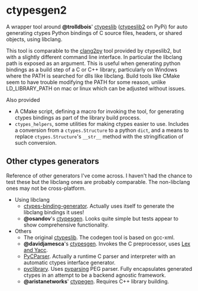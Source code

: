 # ctypesgen2

A wrapper tool around **@trolldbois**' [ctypeslib](https://github.com/trolldbois/ctypeslib) ([ctypeslib2](https://pypi.python.org/pypi/ctypeslib2/) on PyPi) for auto generating ctypes Python bindings of C source files, headers, or shared objects, using libclang. 

This tool is comparable to the [clang2py](https://github.com/trolldbois/ctypeslib/blob/master/ctypeslib/clang2py.py) tool provided by ctypeslib2, but with a slightly different command line interface. In particular the libclang path is exposed as an argument. This is useful when generating python bindings as a build step of a C or C++ library, particularly on Windows where the PATH is searched for dlls like libclang. Build tools like CMake seem to have trouble modifying the PATH for some reason, unlike LD_LIBRARY_PATH on mac or linux which can be adjusted without issues.

Also provided
* A CMake script, defining a macro for invoking the tool, for generating ctypes bindings as part of the library build process.
* `ctypes_helpers`, some utilities for making ctypes easier to use. Includes a conversion from a `ctypes.Structure` to a python `dict`, and a means to replace `ctypes.Structure`'s `__str__` method with the stringification of such conversion.    

## Other ctypes generators
Reference of other generators I've come across.
I haven't had the chance to test these but the libclang ones are probably comparable. The non-libclang ones may not be cross-platform.
* Using libclang
  * [ctypes-binding-generator](https://github.com/clchiou/ctypes-binding-generator). Actually uses itself to generate the libclang bindings it uses!
  * **@osandov**'s [ctypesgen](https://github.com/osandov/ctypesgen). Looks quite simple but tests appear to show comprehensive functionality.
* Others
  * The original [ctypeslib](https://pypi.org/project/ctypeslib/). The codegen tool is based on gcc-xml.
  * **@davidjamesca**'s [ctypesgen](https://github.com/davidjamesca/ctypesgen). Invokes the C preprocessor, uses [Lex and Yacc](http://www.dabeaz.com/ply/).
  * [PyCParser](https://github.com/albertz/PyCParser). Actually a runtime C parser and interpreter with an automatic ctypes interface generator. 
  * [pyclibrary](https://github.com/MatthieuDartiailh/pyclibrary). Uses [pyparsing](https://github.com/pyparsing/pyparsing/) PEG parser. Fully encapsulates generated ctypes in an attempt to be a backend agnostic framework.
  * **@aristanetworks**' [ctypegen](https://github.com/aristanetworks/ctypegen). Requires C++ library building.
